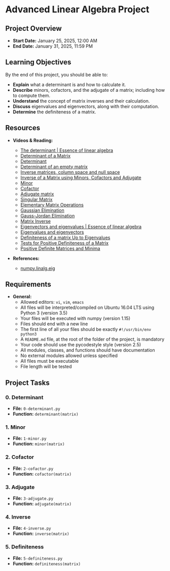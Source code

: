 # Advanced Linear Algebra Project

## Project Overview
- **Start Date:** January 25, 2025, 12:00 AM
- **End Date:** January 31, 2025, 11:59 PM

## Learning Objectives
By the end of this project, you should be able to:
- **Explain** what a determinant is and how to calculate it.
- **Describe** minors, cofactors, and the adjugate of a matrix; including how to compute them.
- **Understand** the concept of matrix inverses and their calculation.
- **Discuss** eigenvalues and eigenvectors, along with their computation.
- **Determine** the definiteness of a matrix.

## Resources
- **Videos & Reading:**
  - [The determinant | Essence of linear algebra](https://www.youtube.com/watch?v=Ip3X9LOh2dk)
  - [Determinant of a Matrix](https://www.mathsisfun.com/algebra/matrix-determinant.html)
  - [Determinant](https://en.wikipedia.org/wiki/Determinant)
  - [Determinant of an empty matrix](https://math.stackexchange.com/questions/319992/determinant-of-an-empty-matrix)
  - [Inverse matrices, column space and null space](https://www.khanacademy.org/math/linear-algebra/matrix_transformations/inverse-transformations/v/inverse-matrices-column-space-and-null-space)
  - [Inverse of a Matrix using Minors, Cofactors and Adjugate](https://www.mathsisfun.com/algebra/matrix-inverse-minors-cofactors-adjugate.html)
  - [Minor](https://en.wikipedia.org/wiki/Minor_(linear_algebra))
  - [Cofactor](https://en.wikipedia.org/wiki/Cofactor_(linear_algebra))
  - [Adjugate matrix](https://en.wikipedia.org/wiki/Adjugate_matrix)
  - [Singular Matrix](https://en.wikipedia.org/wiki/Invertible_matrix#Singular_matrix)
  - [Elementary Matrix Operations](https://en.wikipedia.org/wiki/Elementary_matrix)
  - [Gaussian Elimination](https://en.wikipedia.org/wiki/Gaussian_elimination)
  - [Gauss-Jordan Elimination](https://en.wikipedia.org/wiki/Gaussian_elimination#Gauss–Jordan_elimination)
  - [Matrix Inverse](https://en.wikipedia.org/wiki/Invertible_matrix)
  - [Eigenvectors and eigenvalues | Essence of linear algebra](https://www.youtube.com/watch?v=PFDu9oVAE-g)
  - [Eigenvalues and eigenvectors](https://en.wikipedia.org/wiki/Eigenvalues_and_eigenvectors)
  - [Definiteness of a matrix Up to Eigenvalues](https://en.wikipedia.org/wiki/Definiteness_of_a_matrix)
  - [Tests for Positive Definiteness of a Matrix](https://www.math.uwaterloo.ca/~hwolkowi/henry/reports/talks.dir/posdef.pdf)
  - [Positive Definite Matrices and Minima](https://www.math.ubc.ca/~pwalls/math-python/linear-algebra/positive-definite/)

- **References:**
  - [numpy.linalg.eig](https://numpy.org/doc/stable/reference/generated/numpy.linalg.eig.html)

## Requirements
- **General:**
  - Allowed editors: `vi`, `vim`, `emacs`
  - All files will be interpreted/compiled on Ubuntu 16.04 LTS using Python 3 (version 3.5)
  - Your files will be executed with numpy (version 1.15)
  - Files should end with a new line
  - The first line of all your files should be exactly `#!/usr/bin/env python3`
  - A `README.md` file, at the root of the folder of the project, is mandatory
  - Your code should use the pycodestyle style (version 2.5)
  - All modules, classes, and functions should have documentation
  - No external modules allowed unless specified
  - All files must be executable
  - File length will be tested

## Project Tasks

### 0. Determinant
- **File:** `0-determinant.py`
- **Function:** `determinant(matrix)`

### 1. Minor
- **File:** `1-minor.py`
- **Function:** `minor(matrix)`

### 2. Cofactor
- **File:** `2-cofactor.py`
- **Function:** `cofactor(matrix)`

### 3. Adjugate
- **File:** `3-adjugate.py`
- **Function:** `adjugate(matrix)`

### 4. Inverse
- **File:** `4-inverse.py`
- **Function:** `inverse(matrix)`

### 5. Definiteness
- **File:** `5-definiteness.py`
- **Function:** `definiteness(matrix)`